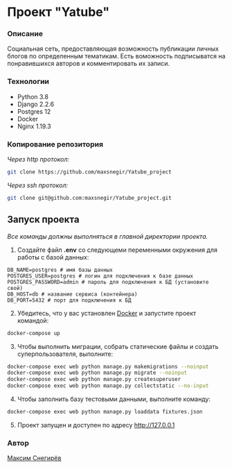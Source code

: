 # Проект "Yatube"

### Описание

Cоциальная сеть, предоставляющая возможность публикации личных блогов по
определенным тематикам. Есть воможность подписыватся на понравившихся авторов и 
комментировать их записи.

### Технологии

- Python 3.8
- Django 2.2.6
- Postgres 12
- Docker
- Nginx 1.19.3

### Копирование репозитория

*Через http протокол:*

```bash
git clone https://github.com/maxsnegir/Yatube_project
```

*Через ssh протокол:*

```bash
git clone git@github.com:maxsnegir/Yatube_project.git
```

## Запуск проекта

_Все команды должны выполняться в главной директории проекта._

1. Создайте файл **.env** со следующеми переменными окружения для работы с
   базой данных:

```
DB_NAME=postgres # имя базы данных
POSTGRES_USER=postgres # логин для подключения к базе данных
POSTGRES_PASSWORD=admin # пароль для подключения к БД (установите свой)
DB_HOST=db # название сервиса (контейнера)
DB_PORT=5432 # порт для подключения к БД
```

2. Убедитесь, что у вас
   установлен [Docker](https://www.docker.com/products/docker-desktop)
   и запустите проект командой:

```bash
docker-compose up 
```

3. Чтобы выполнить миграции, собрать статические файлы и создать
   суперпользователя, выполните:

```bash
docker-compose exec web python manage.py makemigrations --noinput
docker-compose exec web python manage.py migrate --noinput
docker-compose exec web python manage.py createsuperuser
docker-compose exec web python manage.py collectstatic --no-input
```

4. Чтобы заполнить базу тестовыми данными, выполните команду:

```bash
docker-compose exec web python manage.py loaddata fixtures.json
```
5. Проект запущен и доступен по адресу http://127.0.0.1
### Автор

[Максим Снегирёв](https://t.me/maxsneg)

 
